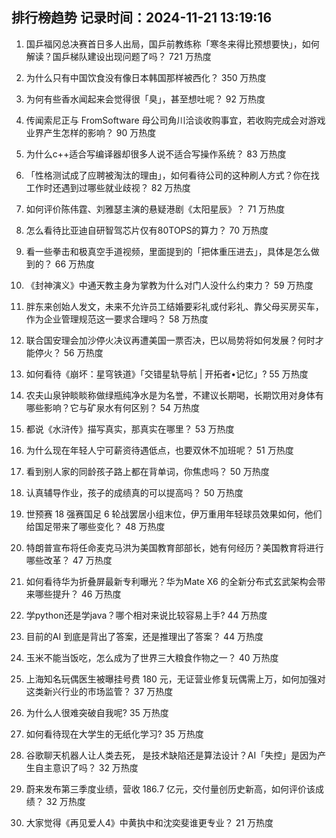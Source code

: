 
## 排行榜趋势 记录时间：2024-11-21 13:19:16
  
  1. 国乒福冈总决赛首日多人出局，国乒前教练称「寒冬来得比预想要快」，如何解读？国乒梯队建设出现问题了吗？ 721 万热度
    
  2. 为什么只有中国饮食没有像日本韩国那样被西化？ 350 万热度
    
  3. 为何有些香水闻起来会觉得很「臭」，甚至想吐呢？ 92 万热度
    
  4. 传闻索尼正与 FromSoftware 母公司角川洽谈收购事宜，若收购完成会对游戏业界产生怎样的影响？ 90 万热度
    
  5. 为什么c++适合写编译器却很多人说不适合写操作系统？ 83 万热度
    
  6. 「性格测试成了应聘被淘汰的理由」，如何看待公司的这种刷人方式？你在找工作时还遇到过哪些就业歧视？ 82 万热度
    
  7. 如何评价陈伟霆、刘雅瑟主演的悬疑港剧《太阳星辰》？ 71 万热度
    
  8. 怎么看待比亚迪自研智驾芯片仅有80TOPS的算力？ 70 万热度
    
  9. 看一些拳击和极真空手道视频，里面提到的「把体重压进去」，具体是怎么做到的？ 66 万热度
    
  10. 《封神演义》中通天教主身为掌教为什么对门人没什么约束力？ 59 万热度
    
  11. 胖东来创始人发文，未来不允许员工结婚要彩礼或付彩礼、靠父母买房买车，作为企业管理规范这一要求合理吗？ 58 万热度
    
  12. 联合国安理会加沙停火决议再遭美国一票否决，巴以局势将如何发展？何时才能停火？ 56 万热度
    
  13. 如何看待《崩坏：星穹铁道》「交错星轨导航 | 开拓者•记忆」? 55 万热度
    
  14. 农夫山泉钟睒睒称做绿瓶纯净水是为名誉，不建议长期喝，长期饮用对身体有哪些影响？它与矿泉水有何区别？ 54 万热度
    
  15. 都说《水浒传》描写真实，那真实在哪里？ 53 万热度
    
  16. 为什么现在年轻人宁可薪资待遇低点，也要双休不加班呢？ 51 万热度
    
  17. 看到别人家的同龄孩子路上都在背单词，你焦虑吗？ 50 万热度
    
  18. 认真辅导作业，孩子的成绩真的可以提高吗？ 50 万热度
    
  19. 世预赛 18 强赛国足 6 轮战罢居小组末位，伊万重用年轻球员效果如何，他们给国足带来了哪些变化？ 48 万热度
    
  20. 特朗普宣布将任命麦克马洪为美国教育部部长，她有何经历？美国教育将进行哪些改革？ 47 万热度
    
  21. 如何看待华为折叠屏最新专利曝光？华为Mate X6 的全新分布式玄武架构会带来哪些提升？ 46 万热度
    
  22. 学python还是学java？哪个相对来说比较容易上手? 44 万热度
    
  23. 目前的AI 到底是背出了答案，还是推理出了答案？ 44 万热度
    
  24. 玉米不能当饭吃，怎么成为了世界三大粮食作物之一？ 40 万热度
    
  25. 上海知名玩偶医生被曝挂号费 180 元，无证营业修复玩偶需上万，如何加强对这类新兴行业的市场监管？ 37 万热度
    
  26. 为什么人很难突破自我呢? 35 万热度
    
  27. 如何看待现在大学生的无纸化学习? 35 万热度
    
  28. 谷歌聊天机器人让人类去死， 是技术缺陷还是算法设计？AI「失控」是因为产生自主意识了吗？ 32 万热度
    
  29. 蔚来发布第三季度业绩，营收 186.7 亿元，交付量创历史新高，如何评价该成绩？ 32 万热度
    
  30. 大家觉得《再见爱人4》中黄执中和沈奕斐谁更专业？ 21 万热度
    